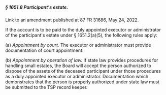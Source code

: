 ##### § 1651.8 Participant's estate. #####

Link to an amendment published at 87 FR 31686, May 24, 2022.

If the account is to be paid to the duly appointed executor or administrator of the participant's estate under § 1651.2(a)(5), the following rules apply:

(a) *Appointment by court.* The executor or administrator must provide documentation of court appointment.

(b) *Appointment by operation of law.* If state law provides procedures for handling small estates, the Board will accept the person authorized to dispose of the assets of the deceased participant under those procedures as a duly appointed executor or administrator. Documentation which demonstrates that the person is properly authorized under state law must be submitted to the TSP record keeper.